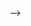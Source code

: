 <!-- ---
title: Community
permalink: /sgecofund/community
third_nav_title: SG Eco Fund
---

**Be Informed**

Access our collection of [resources](/resources/) that cover key environmental issues in Singapore (useful for those looking for an issue to get involved in or looking for more stats and evidence for their own proposals)

View the SG Eco Fund [Press Release]()

<!-- 
**Be Inspired**

Stories of grantees to inspire potential applicants

People – stories of people behind the projects

Project – stories about the progress made by grantees

Potential grantee features as of now:

Engineering Good

Farmily

Rachel Lee

**Be Involved**

A platform where interested parties can indicate their interest and be matched with other potential applicants or existing grantees in our network

Want to become an Eco-Warrior and join the ranks of growing community of do-gooders? Join our mailing list by filling up this form to get updates on events and find opportunities to collaborate with other like-minded individuals: \&lt;FORM LINK\&gt; --> -->
